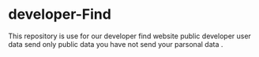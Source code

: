 # developer-Find
This repository is use for our developer find website public developer user data send only public data you have not send your parsonal data .
